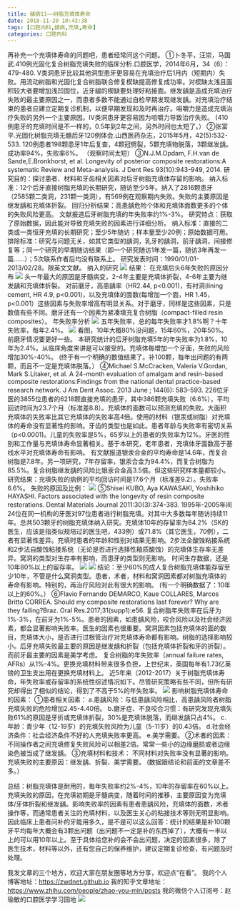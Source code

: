 ```yaml
---
title: 龋病11——树脂充填体寿命
date: 2018-11-20 10:43:38
tags: [口腔内科,龋病,充填,寿命]
categories: 口腔内科
---
```

再补充一个充填体寿命的问题吧，患者经常问这个问题。
①卜冬平，汪崇，马国武.410例光固化复合树脂充填失败的临床分析.口腔医学，2014年6月，34（6）：479-480.
Ⅴ类洞患牙比较其他洞型患牙更容易在充填治疗后1月内（短期内）失败。用流动树脂和光固化复合树脂联合修复楔缺提高修复成功率。对楔缺太浅且面积较大者要增加浅凹固位，近牙龈的楔缺要处理好粘接面。继发龋是造成充填治疗失败的最主要原因之一，而患者多数不能通过自检早期发现继发龋。对充填治疗结束的患者应建立定期复诊机制，以便早期发现和及时再治疗。咀嚼力是造成充填治疗失败的另外一个主要原因。Ⅳ类洞患牙更容易因为咀嚼力导致治疗失败。
(410例患牙的充填时间是不一样的，0.5年到2年之间，另外时间也太短了。）
②张富平.光固化树脂充填无髓后牙120例体会.山西医药杂志，2015年5月，42(5):532-533.
120例患者198颗患牙1年后复查，4颗冠劈裂，5颗充填物脱落，3颗继发龋。成功率94%，失败率6%。
（观察时间太短）
③N.J.M.Opdam, F.H.van de Sande,E.Bronkhorst, et al. Longevity of posterior composite restorations:A systematic Review and Meta-analysis. J Dent Res 93(10):943-949, 2014.
研究目的：探讨患者、材料和牙齿相关因素对后牙树脂充填体存留的影响。
纳入标准：12个后牙直接树脂充填的长期研究，随访至少5年。纳入了2816颗患牙（2585颗二类洞，231颗一类洞），有569例在观察期内失败。失败的主要原因是继发龋和充填体折裂。
回归分析结果：高患龋危险个体和充填体面数更多的个体的失败风险更高。
文献报道后牙树脂充填的年失败率约1%-3%。
研究特点：获取了原始数据，因此能对导致充填失败的因素进行详细分析。
纳入标准：直接的二类或一类恒牙充填的长期研究；至少5年随访；样本量至少20例；原始数据可用。
排除标准：研究与问题无关，如其它类型的龋洞，乳牙的龋洞，前牙龋洞，间接修复等；同一个研究的早期随访结果（即一个研究随访1年发一篇，随访3年再发一篇......）；5次联系作者后均没有联系上。
研究发表时间：1990/01/01-2013/02/28。限英文文献。
纳入的研究
![](https://zymblog-1258069789.cos.ap-chengdu.myqcloud.com/blog0039-qb11-cttsm/01.jpg)
结果：
在充填后头6年失败的原因分布
![](https://zymblog-1258069789.cos.ap-chengdu.myqcloud.com/blog0039-qb11-cttsm/02.jpg)
头一年最大的原因是牙髓病变，2-4年主要是充填体折裂，4-6年主要为继发龋和充填体折裂。
对前磨牙，高患龋率（HR2.44, p<0.001)，有衬洞(lining cement, HR 4.9, p<0.001)，以及充填体的面数(每增加一个面，HR 1.45， p<0.001）这些因素与失败率增高有明显关系。对于磨牙，同样是这些因素，只是数值有些不同。磨牙还有一个因素为紧凑填充复合树脂（compact-filled resin composites）。
年失败率分析
![](https://zymblog-1258069789.cos.ap-chengdu.myqcloud.com/blog0039-qb11-cttsm/03.jpg)
五年失败率，总的每年失败率才1.8%啊？十年失败率，每年2.4%。
![](https://zymblog-1258069789.cos.ap-chengdu.myqcloud.com/blog0039-qb11-cttsm/04.jpg)
看图，10年大概80%没问题，15年60%，20年50%。前磨牙情况要更好一些。
本研究统计的后牙树脂充填5年的年失败率为1.8%，10年为2.4%。从临床角度来讲是可以接受的。充填体每增加一个牙面，失败的风险增加30%-40%。
(终于有一个明确的数值结果了。补100颗，每年出问题的有两颗，而且不一定是充填体脱落。）
④Michael S.McCracken, Valeria V.Gordan, Mark S.Litaker, et al. A 24-month evaluation of amalgam and resin-based composite restorations:Findings from the national dental practice-based research network. J Am Dent Assoc. 2013 June ; 144(6): 583–593.
226位牙医的3855位患者的6218颗直接充填的患牙，其中386颗充填失败（6.6%），平均回访时间为23.7个月（标准差8.8）。充填体的面数可以预测充填的失败。大面积充填体的失败率比其它充填体的失败率高4倍。使用的材料（银汞或树脂）对充填体的寿命没有显著性的影响。牙齿的类型也是如此。患者年龄与失败率有密切关系（p<0.0001)。儿童的失败率是5%，65岁以上的患者的失败率为12%。牙医的性别和工作量与充填体寿命显著相关。基于本研究，老年患者，充填体牙面数高于基线水平对充填体寿命有影响。
有文献报道银汞合金的平均寿命是14.6年，而复合树脂是7.8年。另一项研究，7年存留率，银汞合金为94.4%，而复合树脂为85.5%。复合树脂继发龋的风险比银汞合金高3.5倍。但这些研究样本量都较小。
研究结果：充填失败的病例的平均回访时间是17.6个月（标准差9.2）。失败率6.6%。
失败的原因及比例：
![](https://zymblog-1258069789.cos.ap-chengdu.myqcloud.com/blog0039-qb11-cttsm/05.jpg)
⑤Shisei KUBO, Aya KAWASAKI, Yoshihiko HAYASHI. Factors associated with the longevity of resin composite restorations. Dental Materials Journal 2011:30(3):374-383.
1995年-2005年间24位在同一机构的牙医对97位患者进行树脂充填。对其中大多数每年随访持续11年。总共503颗牙的树脂充填体纳入研究。充填体10年的存留率为84.2%（SK的医生，应该是指类似规培过的医生吧，433例）或71.8%（其它医生，70例），二者有显著性差异。充填时患者的年龄和性别对结果无影响。2步法全酸蚀粘接系统和2步法自酸蚀粘接系统（无论是否进行选择性釉质酸蚀）的充填体生存率无差异。窝洞的类型对生存率有影响，而患牙的类型则无影响。
时间生存数据，还是10年80%以上的留存率。
![](https://zymblog-1258069789.cos.ap-chengdu.myqcloud.com/blog0039-qb11-cttsm/06.jpg)
![](https://zymblog-1258069789.cos.ap-chengdu.myqcloud.com/blog0039-qb11-cttsm/07.jpg)
结论：至少60%的成人复合树脂充填体能存留至少10年，不管是什么窝洞类型。患者，术者，材料和窝洞因素都对树脂充填体的寿命有影响。特别的，再治疗风险对此有很大的影响。
(有一个明确数据了：10年以上的60%。）
⑥Flavio Fernando DEMARCO, Kaue COLLARES, Marcos Britto CORREA. Should my composite restorations last forever? Why are they failing?Braz. Oral Res.2017;31(supp1):e56.
复合树脂年失败率在后牙为1%-3%，在前牙为1%-5%。患者的因素，如患龋风险，咬合风险以及社会经济因素，都会显著影响失败率。医生的因素也很重要。窝洞因素包括充填体的面的数目，充填体大小，是否进行过根管治疗对充填体寿命都有影响。树脂的选择影响较小。后牙充填失败最主要的原因是继发龋和折裂（包括充填体折裂和牙的折裂）。而前牙最主要的因素是美学考虑。
复合树脂的年失败率（annual failure rates, AFRs）从1%-4%。更换充填材料带来很多负担，上世纪末，英国每年有1.73亿英镑的卫生支出用在更换充填材料上。
近5年来（2012-2017）关于树脂充填体寿命，年失败率或存留率的系统性综述情况如下。尽管研究策略有些不同，但所有研究却得出了相似的结论，得到了不高于5%的年失败率。
![](https://zymblog-1258069789.cos.ap-chengdu.myqcloud.com/blog0039-qb11-cttsm/08.jpg)
影响树脂充填体寿命的因素：
①患者相关因素：
a.患龋风险：与低患龋风险相比，高患龋风险者树脂充填失败的危险增加2.45-4.40倍。
b.磨牙症、不良咬合习惯：有研究发现充填失败61%的原因是牙折或充填体折裂，30%是充填体脱落，而继发龋只占4%。
c.年龄：青少年（12-19岁）的充填失败风险为儿童（5-11岁）的0.43倍。
d.社会经济条件：社会经济条件不好的人充填失败率更高。
e.美学需要。
②术者的因素：
不同操作者之间充填修复失败风险可以相差2倍。常常一些小的边缘磨损或者边缘染色被当成了继发龋。
③充填材料和技术：
不同材料对失败率没有显著的影响。
充填失败的主要原因：继发龋、折裂、美学需要。
(数据跟结论和前面的文章差不多。）

总结：树脂充填体是耐用的，每年失败率约2%-4%，10年的存留率在60%以上。充填失败的原因，在充填初期是牙髓病变，随着时间的推移，主要原因变为充填体/牙体折裂和继发龋。影响失败率的因素有患者患龋风险，充填体的面数，术者操作等，而通常患者关注的充填材料，以及医生关心的粘接技术等则无明显影响。因此临床上患者问补的牙能用多久，是不是可以这么回答：统计的结果是补100颗牙平均每年大概会有3颗出问题（出问题不一定是补的东西掉了），大概有一半以上的可以用10年以上。至于具体给您补的会不会出问题，决定的因素很多，除了医生技术，材料等以外，还有您自己的保养维护，建议定期复诊检查，有问题及时处理。

我发文章的三个地方，欢迎大家在朋友圈等地方分享，欢迎点“在看”。
我的个人博客地址：https://zwdnet.github.io
我的知乎文章地址： https://www.zhihu.com/people/zhao-you-min/posts
我的微信个人订阅号：赵瑜敏的口腔医学学习园地
![](https://zymblog-1258069789.cos.ap-chengdu.myqcloud.com/other/wx.jpg)

